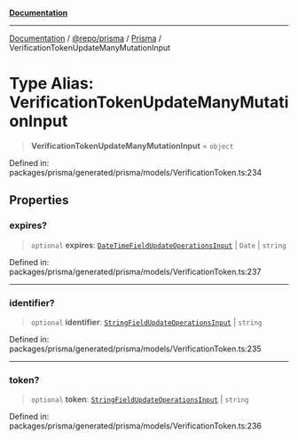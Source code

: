 [**Documentation**](../../../../../README.md)

***

[Documentation](../../../../../README.md) / [@repo/prisma](../../../README.md) / [Prisma](../README.md) / VerificationTokenUpdateManyMutationInput

# Type Alias: VerificationTokenUpdateManyMutationInput

> **VerificationTokenUpdateManyMutationInput** = `object`

Defined in: packages/prisma/generated/prisma/models/VerificationToken.ts:234

## Properties

### expires?

> `optional` **expires**: [`DateTimeFieldUpdateOperationsInput`](DateTimeFieldUpdateOperationsInput.md) \| `Date` \| `string`

Defined in: packages/prisma/generated/prisma/models/VerificationToken.ts:237

***

### identifier?

> `optional` **identifier**: [`StringFieldUpdateOperationsInput`](StringFieldUpdateOperationsInput.md) \| `string`

Defined in: packages/prisma/generated/prisma/models/VerificationToken.ts:235

***

### token?

> `optional` **token**: [`StringFieldUpdateOperationsInput`](StringFieldUpdateOperationsInput.md) \| `string`

Defined in: packages/prisma/generated/prisma/models/VerificationToken.ts:236
